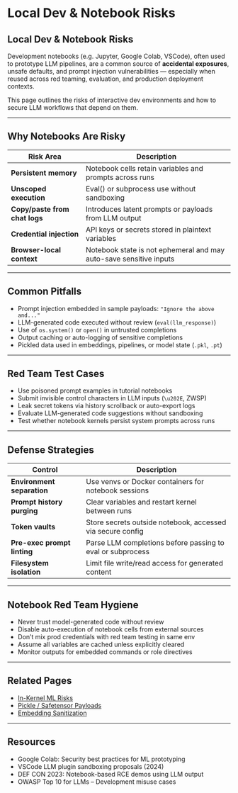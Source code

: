 # Local Dev & Notebook Risks

## Local Dev & Notebook Risks

Development notebooks (e.g. Jupyter, Google Colab, VSCode), often used to prototype LLM pipelines, are a common source of **accidental exposures**, unsafe defaults, and prompt injection vulnerabilities — especially when reused across red teaming, evaluation, and production deployment contexts.

This page outlines the risks of interactive dev environments and how to secure LLM workflows that depend on them.

***

## Why Notebooks Are Risky

| Risk Area                     | Description                                                        |
| ----------------------------- | ------------------------------------------------------------------ |
| **Persistent memory**         | Notebook cells retain variables and prompts across runs            |
| **Unscoped execution**        | Eval() or subprocess use without sandboxing                        |
| **Copy/paste from chat logs** | Introduces latent prompts or payloads from LLM output              |
| **Credential injection**      | API keys or secrets stored in plaintext variables                  |
| **Browser-local context**     | Notebook state is not ephemeral and may auto-save sensitive inputs |

***

## Common Pitfalls

* Prompt injection embedded in sample payloads: `"Ignore the above and..."`
* LLM-generated code executed without review (`eval(llm_response)`)
* Use of `os.system()` or `open()` in untrusted completions
* Output caching or auto-logging of sensitive completions
* Pickled data used in embeddings, pipelines, or model state (`.pkl`, `.pt`)

***

## Red Team Test Cases

* Use poisoned prompt examples in tutorial notebooks
* Submit invisible control characters in LLM inputs (`\u202E`, ZWSP)
* Leak secret tokens via history scrollback or auto-export logs
* Evaluate LLM-generated code suggestions without sandboxing
* Test whether notebook kernels persist system prompts across runs

***

## Defense Strategies

| Control                     | Description                                                |
| --------------------------- | ---------------------------------------------------------- |
| **Environment separation**  | Use venvs or Docker containers for notebook sessions       |
| **Prompt history purging**  | Clear variables and restart kernel between runs            |
| **Token vaults**            | Store secrets outside notebook, accessed via secure config |
| **Pre-exec prompt linting** | Parse LLM completions before passing to eval or subprocess |
| **Filesystem isolation**    | Limit file write/read access for generated content         |

***

## Notebook Red Team Hygiene

* Never trust model-generated code without review
* Disable auto-execution of notebook cells from external sources
* Don’t mix prod credentials with red team testing in same env
* Assume all variables are cached unless explicitly cleared
* Monitor outputs for embedded commands or role directives

***

## Related Pages

* [In-Kernel ML Risks](https://cosimo.gitbook.io/llm-security/runtime-surfaces/in-kernel-ml-risks)
* [Pickle / Safetensor Payloads](https://cosimo.gitbook.io/llm-security/model-manipulation/model-backdoors/pickle-payloads)
* [Embedding Sanitization](https://cosimo.gitbook.io/llm-security/defensive-engineering/embedding-space-monitoring)

***

## Resources

* Google Colab: Security best practices for ML prototyping
* VSCode LLM plugin sandboxing proposals (2024)
* DEF CON 2023: Notebook-based RCE demos using LLM output
* OWASP Top 10 for LLMs – Development misuse cases
